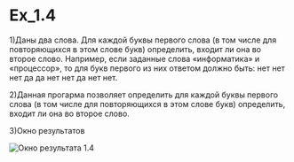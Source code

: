 # Ex_1.4

1)Даны два слова. Для каждой буквы первого слова (в том числе для 
повторяющихся в этом слове букв) определить, входит ли она во второе слово. 
Например, если заданные слова «информатика» и «процессор», то для букв 
первого из них ответом должно быть: нет нет нет да да нет нет да нет нет. 

2)Данная прогарма позволяет определить для каждой буквы первого слова (в том числе для 
повторяющихся в этом слове букв) определить, входит ли она во второе слово.

3)Окно результатов

![Окно результата 1.4](https://pp.vk.me/c625818/v625818573/41644/VlHuepWHF7w.jpg "Окно результата 1.4")
